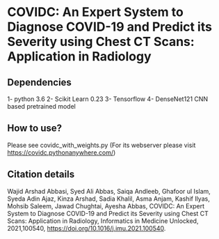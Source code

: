 # COVIDC: An Expert System to Diagnose COVID-19 and Predict its Severity using Chest CT Scans: Application in Radiology
## Dependencies
1- python 3.6 
2- Scikit Learn 0.23 
3- Tensorflow 
4- DenseNet121 CNN based pretrained model

## How to use?
Please see covidc_with_weights.py (For its webserver please visit https://covidc.pythonanywhere.com/)
## Citation details
Wajid Arshad Abbasi, Syed Ali Abbas, Saiqa Andleeb, Ghafoor ul Islam, Syeda Adin Ajaz, Kinza Arshad, Sadia Khalil, Asma Anjam, Kashif Ilyas, Mohsib Saleem, Jawad Chughtai, Ayesha Abbas,
COVIDC: An Expert System to Diagnose COVID-19 and Predict its Severity using Chest CT Scans: Application in Radiology,
Informatics in Medicine Unlocked, 2021,100540, https://doi.org/10.1016/j.imu.2021.100540.
